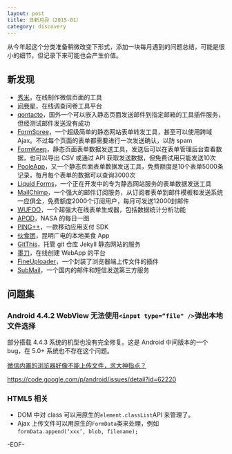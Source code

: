 ```yaml
---
layout: post
title: 日新月异（2015-01）
category: discovery
---
```


从今年起这个分类准备稍微改变下形式，添加一块每月遇到的问题总结，可能是很小的细节，但记录下来可能也会产生价值。

新发现
----------

* [秀米](http://xiumi.us/)，在线制作微信页面的工具
* [问卷星](http://www.sojump.com/)，在线调查问卷工具平台
* [qontacto](https://www.qontacto.com)，国外一个可以嵌入静态页面发送邮件到指定邮箱的工具插件服务，但经测试邮件发送没有成功
* [FormSpree](http://formspree.io/)，一个超级简单的静态网站表单转发工具，甚至可以使用跨域 Ajax。不过每个页面的表单都需要进行一次发送确认，以防 spam
* [FormKeep](https://formkeep.com)，静态页面表单数据发送工具，发送后可以在表单管理后台查看数据，也可以导出 CSV 或通过 API 获取发送数据，但免费试用只能发送10次
* [PooleApp](http://pooleapp.com)，又一个静态页面表单数据发送工具，免费额度是10个表单5000条记录，每月每个表单的数据可以查询3000次
* [Liquid Forms](http://liquidforms.io/)，一个正在开发中的专为静态网站服务的表单数据发送工具
* [MailChimp](http://mailchimp.com/)，一个强大的邮件订阅服务，从订阅者表单到邮件模板和发送系统一应俱全，免费额度2000个订阅用户，每月可发送12000封邮件
* [WUFOO](http://www.wufoo.com/)，一个超强大在线表单生成器，包括数据统计分析功能
* [APOD](http://apod.nasa.gov)，NASA 的每日一图
* [PING++](https://pingxx.com/)，一款移动应用支付 SDK
* [伙食团](http://www.hostime.cn/)，昆明广电的本地美食 App
* [GitThis](http://www.githis.com/)，托管 git 仓库 Jekyll 静态网站的服务
* [墨刀](https://modao.io/)，在线创建 WebApp 的平台
* [FineUploader](http://fineuploader.com/)，一个封装了浏览器端上传文件的插件
* [SubMail](http://submail.cn)，一个国内的邮件和短信发送第三方服务

问题集
----------

### Android 4.4.2 WebView 无法使用`<input type=“file" />`弹出本地文件选择 ###

部分搭载 4.4.3 系统的机型也没有完全修复。这是 Android 中间版本的一个 bug，在 5.0+ 系统也不存在这个问题。

[微信内置的浏览器好像不能上传文件，求大神指点？](http://www.zhihu.com/question/21452742/answer/34164634)

<https://code.google.com/p/android/issues/detail?id=62220>

### HTML5 相关 ###

* DOM 中对 class 可以用原生的`element.classList`API 来管理了。
* Ajax 上传文件可以用原生的`FormData`类来处理，例如`formData.append(‘xxx’, blob, filename);`

-EOF-
